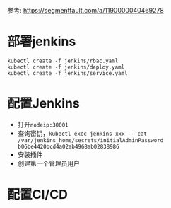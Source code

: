 参考: https://segmentfault.com/a/1190000040469278
# 部署jenkins
```
kubectl create -f jenkins/rbac.yaml
kubectl create -f jenkins/deploy.yaml
kubectl create -f jenkins/service.yaml
```

# 配置Jenkins
- 打开`nodeip:30001`
- 查询密钥，`kubectl exec jenkins-xxx -- cat /var/jenkins_home/secrets/initialAdminPassword
  b06be4420bcd4a02ab4968ab02838986`
- 安装插件
- 创建第一个管理员用户

# 配置CI/CD